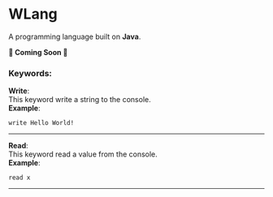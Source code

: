 # WLang
A programming language built on **Java**.

**🚧 Coming Soon 🚧**

### Keywords:
**Write**:
<br>
This keyword write a string to the console.
<br>
**Example**: 
``` 
write Hello World! 
```
---
**Read**:
<br>
This keyword read a value from the console.
<br>
**Example**: 
``` 
read x
```
---
